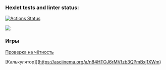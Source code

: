 ### Hexlet tests and linter status:
[![Actions Status](https://github.com/chustovalena/python-project-49/actions/workflows/hexlet-check.yml/badge.svg)](https://github.com/chustovalena/python-project-49/actions)

<a href="https://codeclimate.com/github/chustovalena/python-project-49/maintainability"><img src="https://api.codeclimate.com/v1/badges/977cbca820f61b731cad/maintainability" /></a>

### Игры

[Проверка на чётность](https://asciinema.org/a/hLIojLEPqjSCKLwB7B0WUs9At)

[Калькулятор]](https://asciinema.org/a/n84HTOJ6rMVfzb3QPmBxj1XWm)
